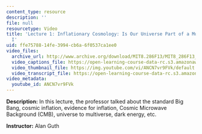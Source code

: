 ```yaml
---
content_type: resource
description: ''
file: null
resourcetype: Video
title: 'Lecture 1: Inflationary Cosmology: Is Our Universe Part of a Multiverse? Part
  I'
uid: ffe75788-14fe-3994-cb6a-6f0537ca1ee0
video_files:
  archive_url: http://www.archive.org/download/MIT8.286F13/MIT8_286F13_lec01_300k.mp4
  video_captions_file: https://open-learning-course-data-rc.s3.amazonaws.com/8-286-the-early-universe-fall-2013/65198a2e5538582b90b95ba057363ba2_ANCN7vr9FVk.vtt
  video_thumbnail_file: https://img.youtube.com/vi/ANCN7vr9FVk/default.jpg
  video_transcript_file: https://open-learning-course-data-rc.s3.amazonaws.com/8-286-the-early-universe-fall-2013/7374706759bab97b9b6d0c4d649faf70_ANCN7vr9FVk.pdf
video_metadata:
  youtube_id: ANCN7vr9FVk
---
```


**Description:** In this lecture, the professor talked about the standard Big Bang, cosmic inflation, evidence for inflation, Cosmic Microwave Background (CMB), universe to multiverse, dark energy, etc.

**Instructor:** Alan Guth
